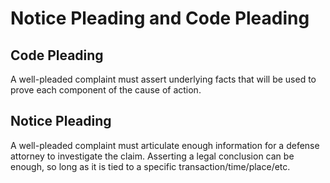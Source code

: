 # Notice Pleading and Code Pleading
## Code Pleading
A well-pleaded complaint must assert underlying facts that will be used to prove each component of the cause of action.

## Notice Pleading
A well-pleaded complaint must articulate enough information for a defense attorney to investigate the claim. Asserting a legal conclusion can be enough, so long as it is tied to a specific transaction/time/place/etc.